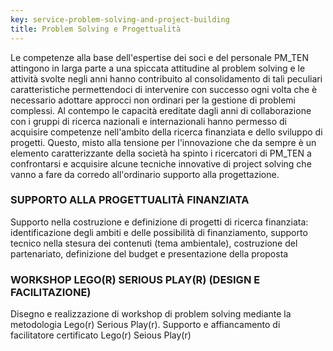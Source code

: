 ```yaml
---
key: service-problem-solving-and-project-building
title: Problem Solving e Progettualità
---
```


Le competenze alla base dell'espertise dei soci e del personale PM_TEN attingono in larga parte a una spiccata attitudine al problem solving e le attività svolte negli anni hanno contribuito al consolidamento di tali peculiari caratteristiche permettendoci di intervenire con successo ogni volta che è necessario adottare approcci non ordinari per la gestione di problemi complessi. Al contempo le capacità ereditate dagli anni di collaborazione con i gruppi di ricerca nazionali e internazionali hanno permesso di acquisire competenze nell'ambito della ricerca finanziata e dello sviluppo di progetti.  Questo, misto alla tensione per l'innovazione che da sempre è un elemento caratterizzante della società ha spinto i ricercatori di PM_TEN a confrontarsi e acquisire alcune tecniche innovative di project solving che vanno a fare da corredo all'ordinario supporto alla progettazione.  

### SUPPORTO ALLA PROGETTUALITÀ FINANZIATA
Supporto nella costruzione e definizione di progetti di ricerca finanziata: identificazione degli ambiti e delle possibilità di finanziamento, supporto tecnico nella stesura dei contenuti (tema ambientale), costruzione del partenariato, definizione del budget e presentazione della proposta

### WORKSHOP LEGO(R) SERIOUS PLAY(R) (DESIGN E FACILITAZIONE)
Disegno e realizzazione di workshop di problem solving mediante la metodologia Lego(r) Serious Play(r). Supporto e affiancamento di facilitatore certificato Lego(r) Seious Play(r)